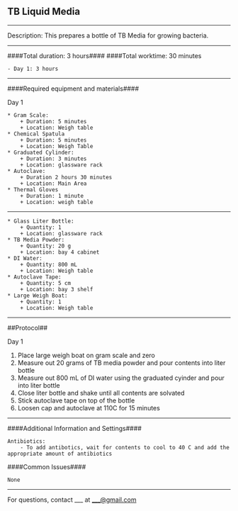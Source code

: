 
TB Liquid Media
--------------
- - - - - - - - - - - - - - - - - - - - - - - - - - - - - - - - - - - - - - - - - - - -
Description: This prepares a bottle of TB Media for growing bacteria.

- - - - - - - - - - - - - - - - - - - - - - - - - - - - - - - - - - - - - - - - - - - -
####Total duration: 3 hours####
####Total worktime: 30 minutes

    - Day 1: 3 hours

    
- - - - - - - - - - - - - - - - - - - - - - - - - - - - - - - - - - - - - - - - - - - -

####Required equipment and materials####

Day 1

	* Gram Scale:
		+ Duration: 5 minutes
		+ Location: Weigh table
	* Chemical Spatula
		+ Duration: 5 minutes
		+ Location: Weigh Table
	* Graduated Cylinder:
		+ Duration: 3 minutes
		+ Location: glassware rack
	* Autoclave:
		+ Duration 2 hours 30 minutes
		+ Location: Main Area
	* Thermal Gloves
		+ Duration: 1 minute
		+ Location: weigh table
  
------

    * Glass Liter Bottle:
        + Quantity: 1
        + Location: glassware rack
    * TB Media Powder:
        + Quantity: 20 g
        + Location: bay 4 cabinet
	* DI Water:
		+ Quantity: 800 mL
		+ Location: Weigh table
	* Autoclave Tape:
		+ Quantity: 5 cm
		+ Location: bay 3 shelf
	* Large Weigh Boat:
		+ Quantity: 1
		+ Location: Weigh table


- - - - - - - - - - - - - - - - - - - - - - - - - - - - - - - - - - - - - - - - - - - - 

##Protocol##

Day 1

1. Place large weigh boat on gram scale and zero
2. Measure out 20 grams of TB media powder and pour contents into liter bottle
3. Measure out 800 mL of DI water using the graduated cyinder and pour into liter bottle
4. Close liter bottle and shake until all contents are solvated
5. Stick autoclave tape on top of the bottle
6. Loosen cap and autoclave at 110C for 15 minutes


- - - - - - - - - - - - - - - - - - - - - - - - - - - - - - - - - - - - - - - - - - - - 
    
    
####Additional Information and Settings####

    Antibiotics:
		- To add antibotics, wait for contents to cool to 40 C and add the appropriate amount of antibiotics


####Common Issues####

    None
- - - - - - - - - - - - - - - - - - - - - - - - - - - - - - - - - - - - - - - - - - - - 
       
For questions, contact ___ at ___@gmail.com    

